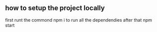## how to setup the project locally 
first runt the commond npm i to run all the dependendies after that npm start 


